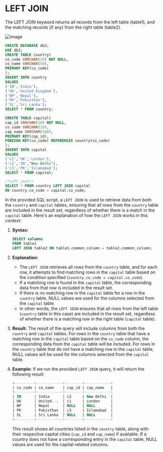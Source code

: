 # LEFT JOIN
The LEFT JOIN keyword returns all records from the left table (table1), and the matching records (if any) from the right table (table2).

![image](https://github.com/yadhukishore/EnteSQL/assets/110115711/b29620ba-d563-425d-aa65-40a797841af7)

```sql
CREATE DATABASE db2;
USE db2;
CREATE TABLE country(
co_code VARCHAR(10) NOT NULL,
co_name VARCHAR(50),
PRIMARY KEY(co_code)
);
INSERT INTO country
VALUES
('IN','India'),
('UK','United Kingdom'),
('NP','Nepal'),
('PK','Pakisthan'),
('SL','Sri Lanka');
SELECT * FROM country;

CREATE TABLE capital(
cap_id VARCHAR(10) NOT NULL,
co_code VARCHAR(10),
cap_name VARCHAR(100),
PRIMARY KEY(cap_id),
FOREIGN KEY(co_code) REFERENCES country(co_code)
);
INSERT INTO capital
VALUES
('c1','UK','London'),
('c2','IN',"New Delhi"),
('c3','PK','Islamabad');
SELECT * FROM capital;

/*Left join*/
SELECT * FROM country LEFT JOIN capital
ON country.co_code = capital.co_code;
```

In the provided SQL script, a `LEFT JOIN` is used to retrieve data from both the `country` and `capital` tables, ensuring that all rows from the `country` table are included in the result set, regardless of whether there is a match in the `capital` table. Here's an explanation of how the `LEFT JOIN` works in this context:

1. **Syntax:**
   ```sql
   SELECT columns
   FROM table1
   LEFT JOIN table2 ON table1.common_column = table2.common_column;
   ```

2. **Explanation:**
   - The `LEFT JOIN` retrieves all rows from the `country` table, and for each row, it attempts to find matching rows in the `capital` table based on the condition specified (`country.co_code = capital.co_code`).
   - If a matching row is found in the `capital` table, the corresponding data from that row is included in the result set.
   - If there is no matching row in the `capital` table for a row in the `country` table, NULL values are used for the columns selected from the `capital` table.
   - In other words, the `LEFT JOIN` ensures that all rows from the left table (`country` table in this case) are included in the result set, regardless of whether there is a matching row in the right table (`capital` table).

3. **Result:**
   The result of the query will include columns from both the `country` and `capital` tables. For rows in the `country` table that have a matching row in the `capital` table based on the `co_code` column, the corresponding data from the `capital` table will be included. For rows in the `country` table that do not have a matching row in the `capital` table, NULL values will be used for the columns selected from the `capital` table.

4. **Example:**
   If we run the provided `LEFT JOIN` query, it will return the following result:
   ```sql
   +---------+------------+--------+------------+
   | co_code | co_name    | cap_id | cap_name   |
   +---------+------------+--------+------------+
   | IN      | India      | c2     | New Delhi  |
   | UK      | United...  | c1     | London     |
   | NP      | Nepal      | NULL   | NULL       |
   | PK      | Pakisthan  | c3     | Islamabad  |
   | SL      | Sri Lanka  | NULL   | NULL       |
   +---------+------------+--------+------------+
   ```
   This result shows all countries listed in the `country` table, along with their respective capital cities (`cap_id` and `cap_name`) if available. If a country does not have a corresponding entry in the `capital` table, NULL values are used for the capital-related columns.


